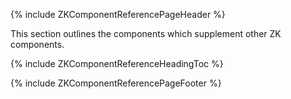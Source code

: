 {% include ZKComponentReferencePageHeader %}

This section outlines the components which supplement other ZK
components.

{% include ZKComponentReferenceHeadingToc %}

{% include ZKComponentReferencePageFooter %}
